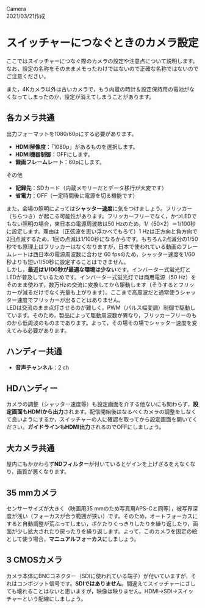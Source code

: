 Camera  
2021/03/21作成

# スイッチャーにつなぐときのカメラ設定

ここではスイッチャーにつなぐ際のカメラの設定や注意点について説明します。なお，設定の名称をそのままメモったわけではないので正確な名称ではないのでご注意ください。

また，4Kカメラ以外は古いカメラで，もう内蔵の時計＆設定保持用の電池がなくなってしまったのか，設定が消えてしまうことがあります。

## 各カメラ共通

出力フォーマットを1080/60pにする必要があります。

- **HDMI解像度**：「1080p」があるものを選択します。
- **HDMI機器制御**：OFFにします。
- **録画フレームレート**：60pにします。

その他

- **記録先**：SDカード（内蔵メモリーだとデータ移行が大変です）
- **省電力**：OFF（一定時間後に電源を切る機能です）

また，会場の照明によっては**シャッター速度**に気をつけましょう。フリッカー（ちらつき）が起こる可能性があります。フリッカーフリーでなく，かつLEDでもない照明の場合，東日本の電源周波数は50 Hzのため，1/（50×2）＝1/100秒に設定します。理由は（正弦波を思い浮かべてもろて）1 Hzは正方向と負方向で2回点滅するため，1回の点滅は1/100秒になるからです。もちろん2点滅分の1/50秒でも原理上はフリッカーはなくなりますが，日本で使われている動画のフレームレートは西日本の電源周波数に合わせ 60 fpsのため，シャッター速度を1/60秒よりも短い1/50秒に設定することはできません。  
しかし，**最近は1/100秒が最適な環境は少ない**です。インバーター式蛍光灯とLEDが普及しているためです。インバーター式蛍光灯では商用電源（50 Hz）をそのまま使わず，数万Hzの交流に変換してから駆動します（そうするとフリッカーが減るだけでなく光量も上がります）。ここまで高周波だと通常使うシャッター速度でフリッカーが出ることはありません。  
LEDは交流のまま点灯させるのが難しく，PWM（パルス幅変調）制御で駆動しています。そのため，製品によって駆動周波数が異なり，フリッカーフリーのものから低周波のものまであります。よって，その場その場でシャッター速度を変えてみる必要があります。


## ハンディー共通

- **音声チャンネル**：2 ch


## HDハンディー

カメラの調整（シャッター速度等）も設定画面を介する他ないにも関わらず，**設定画面もHDMIから出力**されます。配信開始後はなるべくカメラの調整をしなくて良いようにするか，スイッチャーの人に確認を取ってから設定画面を開いてください。**ガイドラインもHDMI出力**されるのでOFFにしましょう。


## 大カメラ共通

屋内にもかかわらず**NDフィルター**が付いているとゲインを上げざるをえなくなり，画質が悪くなります。


## 35 mmカメラ

センサーサイズが大きく（映画用35 mmのため写真用APS-Cと同等），被写界深度が浅い（フォーカスが合う範囲が狭い）です。そのため，オートフォーカスにすると自動調整が荒ぶってしまい，ボケたりくっきりしたりを繰り返したり，画面が少し拡大されたり戻ったりを繰り返します。よって，このカメラを固定の絵として使う場合，**マニュアルフォーカス**にしましょう。


## 3 CMOSカメラ

カメラ本体にBNCコネクター（SDIに使われている端子）が付いていますが，それはコンポジット信号です。**SDIではありません**。間違えてスイッチャーにさしても壊れることはないと思いますが，映像は映りません。HDMI→SDI→スイッチャーという配線にしましょう。
